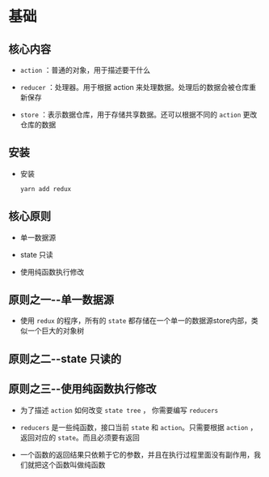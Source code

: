 # 基础

## 核心内容

  - `action` ：普通的对象，用于描述要干什么

  - `reducer` ：处理器。用于根据 action 来处理数据。处理后的数据会被仓库重新保存

  - `store` ：表示数据仓库，用于存储共享数据。还可以根据不同的 `action` 更改仓库的数据

## 安装

  - 安装

    ```javascript
    yarn add redux
    ```

## 核心原则

  - 单一数据源

  - state 只读

  - 使用纯函数执行修改

## 原则之一--单一数据源

  - 使用 `redux` 的程序，所有的 `state` 都存储在一个单一的数据源store内部，类似一个巨大的对象树

## 原则之二--state 只读的

## 原则之三--使用纯函数执行修改

  - 为了描述 `action` 如何改变 `state tree` ， 你需要编写 `reducers`

  - `reducers` 是一些纯函数，接口当前 `state` 和 `action`。只需要根据 `action` ，返回对应的 `state`。而且必须要有返回

  - 一个函数的返回结果只依赖于它的参数，并且在执行过程里面没有副作用，我们就把这个函数叫做纯函数
